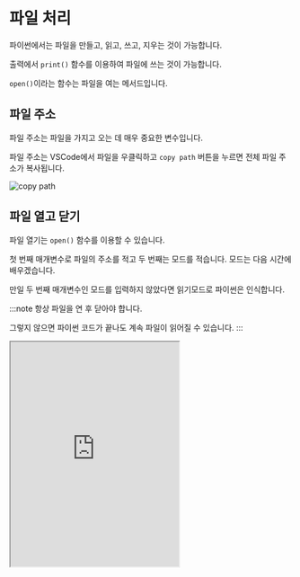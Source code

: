 # 파일 처리

파이썬에서는 파일을 만들고, 읽고, 쓰고, 지우는 것이 가능합니다.

출력에서 `print()` 함수를 이용하여 파일에 쓰는 것이 가능합니다.

`open()`이라는 함수는 파일을 여는 메서드입니다.

## 파일 주소

파일 주소는 파일을 가지고 오는 데 매우 중요한 변수입니다.

파일 주소는 VSCode에서 파일을 우클릭하고 `copy path` 버튼을 누르면 전체 파일 주소가 복사됩니다.

![copy path](/img/python/file/copy_path.png)

## 파일 열고 닫기

파일 열기는 `open()` 함수를 이용할 수 있습니다.

첫 번째 매개변수로 파일의 주소를 적고 두 번째는 모드를 적습니다. 모드는 다음 시간에 배우겠습니다.

만일 두 번째 매개변수인 모드를 입력하지 않았다면 읽기모드로 파이썬은 인식합니다.

:::note 항상 파일을 연 후 닫아야 합니다.

그렇지 않으면 파이썬 코드가 끝나도 계속 파일이 읽어질 수 있습니다. :::

<iframe
  loading="lazy"
  title="Python IDLE Trinket"
  src="https://trinket.io/embed/python3/5755f85207"
  height="400"
/>

## 인코딩

키보드에 존재하지 않는 문자나 이모지를 읽기 위해서는 인코딩이라는 옵션을 사용해야 합니다.

파이썬은 기본적으로 Ascii Code 형식을 지원하지만 이모지의 경우는 `UTF-8`를 사용하기 때문에 인코딩을 사용하여 변환해줘야 합니다.

```py
mainFile = open("example.txt", "r", encoding="UTF-8")
mainFile.close()
```

:::note `r`의 의미에 대해 자세히 알아보겠습니다.
